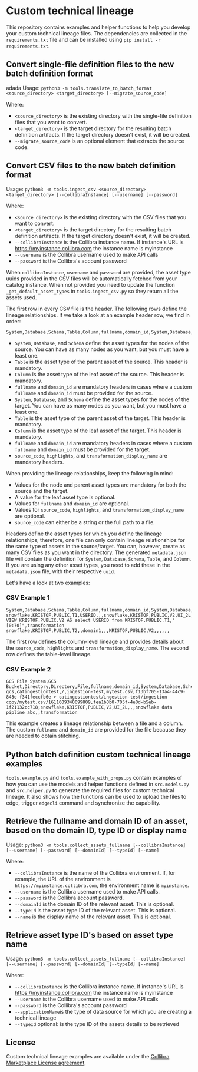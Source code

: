 # Custom technical lineage

This repository contains examples and helper functions to help you develop your custom technical lineage files.
The dependencies are collected in the `requirements.txt` file and can be installed using `pip install -r requirements.txt`.

## Convert single-file definition files to the new batch definition format
adada
Usage:
```python3 -m tools.translate_to_batch_format <source_directory> <target_directory> [--migrate_source_code]```

Where:
 * `<source_directory>` is the existing directory with the single-file definition files that you want to convert.
 * `<target_directory>` is the target directory for the resulting batch definition artifacts. If the target directory doesn't exist, it will be created.
 * `--migrate_source_code` is an optional element that extracts the source code.


## Convert CSV files to the new batch definition format

Usage:
```python3 -m tools.ingest_csv <source_directory> <target_directory> [--collibraInstance] [--username] [--password]```

Where:
 * `<source_directory>` is the existing directory with the CSV files that you want to convert.
 * `<target_directory>` is the target directory for the resulting batch definition artifacts. If the target directory doesn't exist, it will be created.
 * `--collibraInstance` is the Collibra instance name. If instance's URL is https://myinstance.collibra.com the instance name is myinstance
* `--username` is the Collibra username used to make API calls
* `--password` is the Collibra's account password

When `collibraInstance`, `username` and `password` are provided, the asset type uuids provided in the CSV files will be automatically fetched from your catalog instance. When not provided you need to update the function `_get_default_asset_types` in `tools.ingest_csv.py` so they return all the assets used.

The first row in every CSV file is the header. The following rows define the lineage relationships. If we take a look at an example header row, we find in order:
```csv
System,Database,Schema,Table,Column,fullname,domain_id,System,Database,Schema,Table,Column,fullname,domain_id,source_code,highlights,transformation_display_name
```
 * `System`, `Database`, and `Schema` define the asset types for the nodes of the source. You can have as many nodes as you want, but you must have a least one.
 * `Table` is the asset type of the parent asset of the source. This header is mandatory.
 * `Column` is the asset type of the leaf asset of the source. This header is mandatory.
 * `fullname` and `domain_id` are mandatory headers in cases where a custom `fullname` and `domain_id` must be provided for the source.
 * `System`, `Database`, and `Schema` define the asset types for the nodes of the target. You can have as many nodes as you want, but you must have a least one.
 * `Table` is the asset type of the parent asset of the target. This header is mandatory.
 * `Column` is the asset type of the leaf asset of the target. This header is mandatory.
 * `fullname` and `domain_id` are mandatory headers in cases where a custom `fullname` and `domain_id` must be provided for the target.
 * `source_code`, `highlights`, and `transformation_display_name` are mandatory headers.

 When providing the lineage relationships, keep the following in mind:

 * Values for the node and parent asset types are mandatory for both the source and the target.
 * A value for the leaf asset type is optional.
 * Values for `fullname` and `domain_id` are optional.
 * Values for `source_code`, `highlights`, and `transformation_display_name` are optional.
 * `source_code` can either be a string or the full path to a file.

Headers define the asset types for which you define the lineage relationships; therefore, one file can only contain lineage relationships for the same type of assets in the source/target. You can, however, create as many CSV files as you want in the directory. The generated `metadata.json` file will contain the definition for `System`, `Database`, `Schema`, `Table`, and `Column`. If you are using any other asset types, you need to add these in the `metadata.json` file, with their respective `uuid`.
 
Let's have a look at two examples:

### CSV Example 1

 ```
 System,Database,Schema,Table,Column,fullname,domain_id,System,Database,Schema,Table,Column,fullname,domain_id,source_code,highlights,transformation_display_name
snowflake,KRISTOF,PUBLIC,T1,USERID,,,snowflake,KRISTOF,PUBLIC,V2,UI_2L,,,CREATE VIEW KRISTOF.PUBLIC.V2 AS select USERID from KRISTOF.PUBLIC.T1,"[0:70]",transformation
snowflake,KRISTOF,PUBLIC,T2,,domain1,,,KRISTOF,PUBLIC,V2,,,,,,
 ```

The first row defines the column-level lineage and provides details about the `source_code`, `highlights` and `transformation_display_name`. The second row defines the table-level lineage.

 ### CSV Example 2

 ```
GCS File System,GCS Bucket,Directory,Directory,File,fullname,domain_id,System,Database,Schema,Table,Column,fullname,domain_id,source_code,highlights,transformation_display_name
gcs,catingestiontest,/,ingestion-test,mytest.csv,f13bf705-13a4-44c9-843e-f341feccfb6e > catingestiontest/ingestion-test/ingestion copy/mytest.csv/1611609340099809,fea1b0b0-705f-4e0d-b5eb-1f21132cc718,snowflake,KRISTOF,PUBLIC,V2,UI_2L,,,snowflake data pipline abc,,transformation
 ```

This example creates a lineage relationship between a file and a column. The custom `fullname` and `domain_id` are provided for the file because they are needed to obtain stitching.

## Python batch definition custom technical lineage examples

`tools.example.py` and `tools.example_with_props.py` contain examples of how you can use the models and helper functions defined in `src.models.py` and `src.helper.py` to generate the required files for custom technical lineage. It also shows how the functions can be used to upload the files to edge, trigger `edgecli` command and synchronize the capability.

## Retrieve the fullname and domain ID of an asset, based on the domain ID, type ID or display name

Usage: 
```python3 -m tools.collect_assets_fullname [--collibraInstance] [--username] [--password] [--domainId] [--typeId] [--name]```

Where:
* `--collibraInstance` is the name of the Collibra environment. If, for example, the URL of the environment is `https://myinstance.collibra.com`, the environment name is `myinstance`.
* `--username` is the Collibra username used to make API calls.
* `--password` is the Collibra account password.
* `--domainId` is the domain ID of the relevant asset. This is optional.
* `--typeId` is the asset type ID of the relevant asset. This is optional.
* `--name` is the display name of the relevant asset. This is optional.

## Retrieve asset type ID's based on asset type name 

Usage: 
```python3 -m tools.collect_assets_fullname [--collibraInstance] [--username] [--password] [--domainId] [--typeId] [--name]```

Where:
* `--collibraInstance` is the Collibra instance name. If instance's URL is https://myinstance.collibra.com the instance name is myinstance
* `--username` is the Collibra username used to make API calls
* `--password` is the Collibra's account password
* `--applicationName`is the type of data source for which you are creating a technical lineage
* `--typeId` optional: is the type ID of the assets details to be retrieved


## License

Custom technical lineage examples are available under the [Collibra Marketplace License agreement](https://www.collibra.com/us/en/legal/documents/collibra-marketplace-license-agreement).
